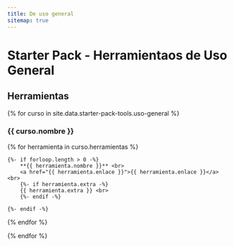 ```yaml
---
title: De uso general
sitemap: true
---
```


# Starter Pack - Herramientaos de Uso General
## Herramientas
{% for curso in site.data.starter-pack-tools.uso-general %}

### {{ curso.nombre }}

  {% for herramienta in curso.herramientas %}

    {%- if forloop.length > 0 -%}
        **{{ herramienta.nombre }}** <br>
        <a href="{{ herramienta.enlace }}">{{ herramienta.enlace }}</a><br>
        {%- if herramienta.extra -%}
        {{ herramienta.extra }} <br>
        {%- endif -%}

    {%- endif -%}

  {% endfor %}

{% endfor %}